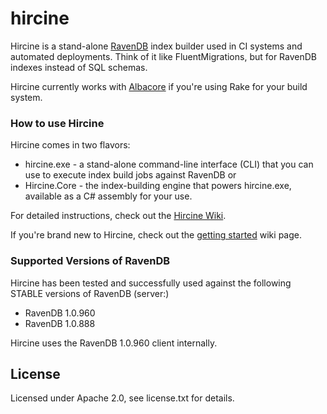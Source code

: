 hircine
=======

Hircine is a stand-alone [RavenDB](http://ravendb.net/) index builder used in CI systems and automated deployments. Think of it like FluentMigrations, but for RavenDB indexes instead of SQL schemas.

Hircine currently works with [Albacore](https://github.com/Albacore/albacore) if you're using Rake for your build system.

### How to use Hircine ###

Hircine comes in two flavors:

* hircine.exe - a stand-alone command-line interface (CLI) that you can use to execute index build jobs against RavenDB or
* Hircine.Core - the index-building engine that powers hircine.exe, available as a C# assembly for your use.

For detailed instructions, check out the [Hircine Wiki](https://github.com/markedup-mobi/hircine/wiki).

If you're brand new to Hircine, check out the [getting started](https://github.com/markedup-mobi/hircine/wiki/Getting-Started) wiki page.

### Supported Versions of RavenDB ###

Hircine has been tested and successfully used against the following STABLE versions of RavenDB (server:)

* RavenDB 1.0.960
* RavenDB 1.0.888

Hircine uses the RavenDB 1.0.960 client internally.

## License ##
Licensed under Apache 2.0, see license.txt for details.